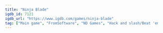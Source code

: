 ```yaml
---
title: "Ninja Blade"
igdb_id: 7121
igdb_url: "https://www.igdb.com/games/ninja-blade"
tag: ["Main game", "FromSoftware", "ND Games", "Hack and slash/Beat 'em up", "Single player", "Action", "Science fiction", "Horror"]
---
```

